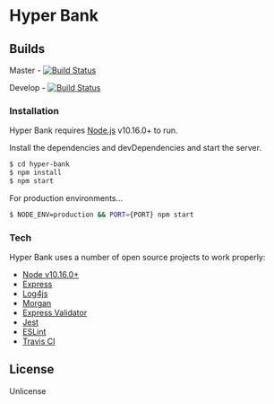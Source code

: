 # Hyper Bank

## Builds
Master - [![Build Status](https://travis-ci.org/volkancoskun/hyper-bank.svg?branch=master)](https://travis-ci.org/volkancoskun/hyper-bank)

Develop - [![Build Status](https://travis-ci.org/volkancoskun/hyper-bank.svg?branch=develop)](https://travis-ci.org/volkancoskun/hyper-bank)

### Installation

Hyper Bank requires [Node.js](https://nodejs.org/) v10.16.0+ to run.

Install the dependencies and devDependencies and start the server.

```sh
$ cd hyper-bank
$ npm install
$ npm start
```

For production environments...

```sh
$ NODE_ENV=production && PORT={PORT} npm start
```

### Tech

Hyper Bank uses a number of open source projects to work properly:

- [Node v10.16.0+](http://nodejs.org/)
- [Express](https://npmjs.com/package/express)
- [Log4js](https://www.npmjs.com/package/log4js)
- [Morgan](https://www.npmjs.com/package/morgan)
- [Express Validator](https://www.npmjs.com/package/express-validator)
- [Jest](https://jestjs.io/)
- [ESLint](https://www.npmjs.com/package/eslint)
- [Travis CI](https://travis-ci.org)

License
----

Unlicense